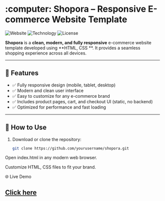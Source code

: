 
<h1 align="left">:computer: Shopora – Responsive E-commerce Website Template</h1>

![Website](https://img.shields.io/badge/Status-Responsive-brightgreen)
![Technology](https://img.shields.io/badge/Tech-HTML_CSS_JS-blue)
![License](https://img.shields.io/badge/License-Free-yellow)

**Shopora** is a **clean, modern, and fully responsive** e-commerce website template developed using **HTML, CSS **. It provides a seamless shopping experience across all devices.

---

## 🌟 Features
- ✅ Fully responsive design (mobile, tablet, desktop)  
- ✅ Modern and clean user interface  
- ✅ Easy to customize for any e-commerce brand  
- ✅ Includes product pages, cart, and checkout UI (static, no backend)  
- ✅ Optimized for performance and fast loading  

---


## 🚀 How to Use
1. Download or clone the repository:  
   ```bash
   git clone https://github.com/yourusername/shopora.git
Open index.html in any modern web browser.

Customize HTML, CSS files to fit your brand.

🌐 Live Demo
<h2 align="left"><a href="https://shopora-ecommerce.netlify.app/">Click here</a></h2>
